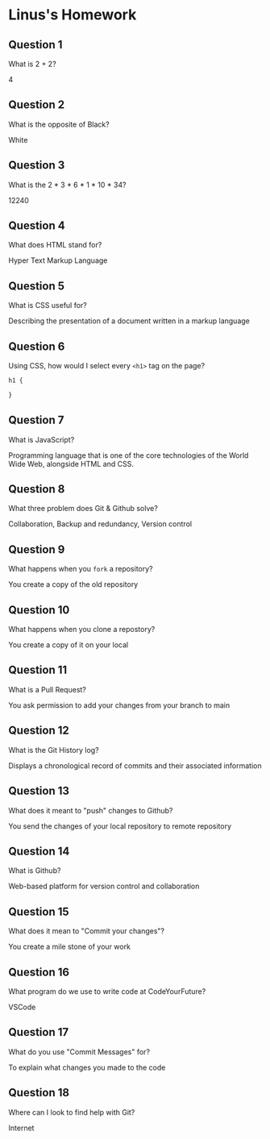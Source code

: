 # Linus's Homework

## Question 1

What is 2 + 2?

4

## Question 2

What is the opposite of Black?

White

## Question 3

What is the  2 * 3 * 6 * 1 * 10 * 34?

12240

## Question 4 

What does HTML stand for?

Hyper Text Markup Language

## Question 5

What is CSS useful for?

Describing the presentation of a document written in a markup language

## Question 6

Using CSS, how would I select every `<h1>` tag on the page?

```css
h1 {

}
```

## Question 7

What is JavaScript?

Programming language that is one of the core technologies of the World Wide Web, alongside HTML and CSS.

## Question 8

What three problem does Git & Github solve?

Collaboration, Backup and redundancy, Version control 

## Question 9

What happens when you `fork` a repository?

You create a copy of the old repository

## Question 10 

What happens when you clone a repostory?

You create a copy of it on your local

## Question 11

What is a Pull Request?

You ask permission to add your changes from your branch to main

## Question 12

What is the Git History log?

Displays a chronological record of commits and their associated information

## Question 13

What does it meant to "push" changes to Github?

You send the changes of your local repository to remote repository

## Question 14

What is Github?

Web-based platform for version control and collaboration

## Question 15

What does it mean to "Commit your changes"?

You create a mile stone of your work

## Question 16

What program do we use to write code at CodeYourFuture?

VSCode

## Question 17

What do you use "Commit Messages" for?

To explain what changes you made to the code

## Question 18

Where can I look to find help with Git?

Internet
